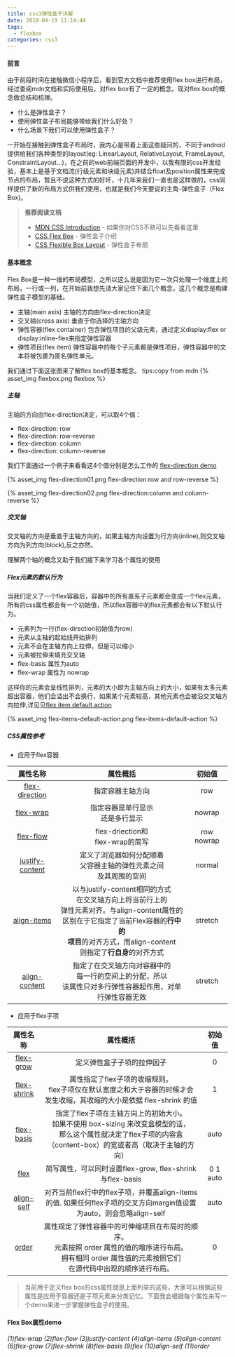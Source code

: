 ```yaml
---
title: css3弹性盒子详解
date: 2018-04-19 11:14:44
tags:
  - flexbox
categories: css3
---
```


#### 前言
由于前段时间在接触微信小程序后，看到官方文档中推荐使用flex box进行布局，经过查阅mdn文档和实际使用后，对flex box有了一定的概念。现对flex box的概念做总结和梳理。

- 什么是弹性盒子？
- 使用弹性盒子布局能够带给我们什么好处？
- 什么场景下我们可以使用弹性盒子？

一开始在接触到弹性盒子布局时，我内心是带着上面这些疑问的，不同于android提供给我们各种类型的layout(eg: LinearLayout, RelativeLayout, FrameLayout, ConstraintLayout...)，在之前的web前端页面的开发中，以我有限的css开发经验，基本上是基于文档流(行级元素和块级元素)并结合float及position属性来完成节点的布局，暂且不说这种方式的好坏，十几年来我们一直也是这样做的，css同样提供了新的布局方式供我们使用，也就是我们今天要说的主角-弹性盒子（Flex Box)。
<!--more-->
> **推荐阅读文档**
> - [MDN CSS Introduction](https://developer.mozilla.org/zh-CN/docs/Learn/CSS/Introduction_to_CSS) - 如果你对CSS不熟可以先看看这里
> - [CSS Flex Box](https://developer.mozilla.org/zh-CN/docs/Learn/CSS/CSS_layout/Flexbox) - 弹性盒子介绍
> - [CSS Flexible Box Layout](https://developer.mozilla.org/zh-CN/docs/Web/CSS/CSS_Flexible_Box_Layout) - 弹性盒子布局

#### 基本概念
Flex Box是一种一维的布局模型，之所以这么说是因为它一次只处理一个维度上的布局，一行或一列，在开始前我想先请大家记住下面几个概念，这几个概念是构建弹性盒子模型的基础。

- 主轴(main axis)
  主轴的方向由flex-direction决定
- 交叉轴(cross axis)
  垂直于你选择的主轴方向
- 弹性容器(flex container)
  包含弹性项目的父级元素，通过定义display:flex or display:inline-flex来指定弹性容器
- 弹性项目(flex item)
  弹性容器中的每个子元素都是弹性项目，弹性容器中的文本将被包裹为匿名弹性单元。

我们通过下面这张图来了解flex box的基本概念。
tips:copy from mdn
{% asset_img flexbox.png flexbox %}

##### 主轴
主轴的方向由flex-direction决定，可以取4个值：

- flex-direction: row
- flex-direction: row-reverse
- flex-direction: column
- flex-direction: column-reverse

我们下面通过一个例子来看看这4个值分别是怎么工作的
[flex-direction demo]() 

{% asset_img flex-direction01.png flex-direction:row and row-reverse %}

{% asset_img flex-direction02.png flex-direction:column and column-reverse %}

##### 交叉轴
交叉轴的方向是垂直于主轴方向的，如果主轴方向设置为行方向(inline),则交叉轴方向为列方向(block),反之亦然。

理解两个轴的概念又助于我们接下来学习各个属性的使用

##### Flex元素的默认行为
当我们定义了一个flex容器后，容器中的所有直系子元素都会变成一个flex元素，所有的css属性都会有一个初始值，所以flex容器中的flex元素都会有以下默认行为。
- 元素列为一行(flex-direction初始值为row)
- 元素从主轴的起始线开始排列
- 元素不会在主轴方向上拉伸，但是可以缩小
- 元素被拉伸来填充交叉轴
- flex-basis 属性为auto
- flex-wrap 属性为 nowrap

这样你的元素会呈线性排列，元素的大小即为主轴方向上的大小，如果有太多元素超出容器，他们会溢出不会换行，如果某个元素较高，其他元素也会被沿交叉轴方向拉伸,详见见[flex item default action]()

{% asset_img flex-items-default-action.png flex-items-default-action %}

##### CSS属性参考

- 应用于flex容器

属性名称|属性概括|初始值
:-:|:-:|:-:
[flex-direction](https://developer.mozilla.org/zh-CN/docs/Web/CSS/flex-direction)|指定容器主轴方向|row
[flex-wrap](https://developer.mozilla.org/zh-CN/docs/Web/CSS/flex-wrap)|指定容器是单行显示<br>还是多行显示|nowrap
[flex-flow](https://developer.mozilla.org/zh-CN/docs/Web/CSS/flex-flow)|flex-driection和<br>flex-wrap的简写|row nowrap
[justify-content](https://developer.mozilla.org/zh-CN/docs/Web/CSS/justify-content)|定义了浏览器如何分配顺着<br>父容器主轴的弹性元素之间<br>及其周围的空间|normal
[align-items](https://developer.mozilla.org/zh-CN/docs/Web/CSS/align-items)|以与justify-content相同的方式<br>在交叉轴方向上将当前行上的<br>弹性元素对齐。与align-content属性的<br>区别在于它指定了当前Flex容器的**行中的<br>项目**的对齐方式，而align-content<br>则指定了**行自身**的对齐方式|stretch
[align-content](https://developer.mozilla.org/zh-CN/docs/Web/CSS/align-content)|指定了在交叉轴方向对容器中的<br>每一行的空间上的分配，所以<br>该属性只对多行弹性容器起作用，对单行弹性容器无效|stretch

- 应用于flex子项

属性名称|属性概括|初始值
:-:|:-:|:-:
[flex-grow](https://developer.mozilla.org/zh-CN/docs/Web/CSS/flex-grow)|定义弹性盒子子项的拉伸因子|0
[flex-shrink](https://developer.mozilla.org/zh-CN/docs/Web/CSS/flex-shrink)|属性指定了flex子项的收缩规则。<br>flex子项仅在默认宽度之和大于容器的时候才会<br>发生收缩，其收缩的大小是依据 flex-shrink 的值|1
[flex-basis]()|指定了flex子项在主轴方向上的初始大小。<br>如果不使用 box-sizing 来改变盒模型的话，<br>那么这个属性就决定了flex子项的内容盒（content-box）的宽或者高（取决于主轴的方向）|auto
[flex](https://developer.mozilla.org/zh-CN/docs/Web/CSS/flex)|简写属性，可以同时设置flex-grow, flex-shrink与flex-basis|0 1 auto
[align-self](https://developer.mozilla.org/zh-CN/docs/Web/CSS/align-self)|对齐当前flex行中的flex子项，并覆盖align-items的值. 如果任何flex子项的交叉方向margin值设置为auto，则会忽略align-self|auto
[order](https://developer.mozilla.org/zh-CN/docs/Web/CSS/order)| 属性规定了弹性容器中的可伸缩项目在布局时的顺序。<br>元素按照 order 属性的值的增序进行布局。<br>拥有相同 order 属性值的元素按照它们<br>在源代码中出现的顺序进行布局。|0

> 当前用于定义flex box的css属性就是上面列举的这些，大家可以根据这些属性是应用于容器还是子项元素来分类记忆。下面我会根据每个属性来写一个demo来进一步掌握弹性盒子的使用。

#### Flex Box属性demo

*(1)flex-wrap*
*(2)flex-flow*
*(3)justify-content*
*(4)align-items*
*(5)align-content*
*(6)flex-grow*
*(7)flex-shrink*
*(8)flex-basis*
*(9)flex*
*(10)align-self*
*(11)order*